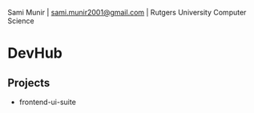 Sami Munir | sami.munir2001@gmail.com | Rutgers University Computer Science
# DevHub
## Projects
* frontend-ui-suite